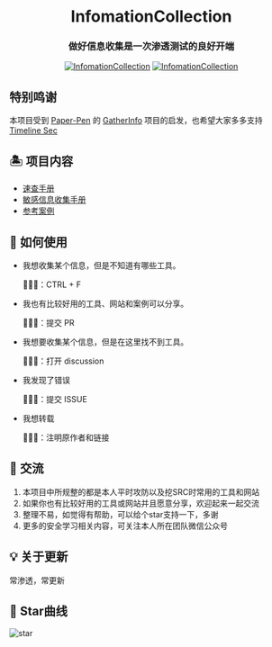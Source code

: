 <h1 align="center" >InfomationCollection</h1>

<h3 align="center" >做好信息收集是一次渗透测试的良好开端</h3>

<p align="center">
    <a href="https://github.com/y4ney/InfomationCollection"><img alt="InfomationCollection" src="https://img.shields.io/github/stars/y4ney/InfomationCollection.svg"></a>
    <a href="https://github.com/y4ney/InfomationCollection"><img alt="InfomationCollection" src="https://img.shields.io/badge/InfomationCollection-green"></a>
</p>

## 特别鸣谢

本项目受到 [Paper-Pen](https://github.com/Paper-Pen) 的 [GatherInfo](https://github.com/Paper-Pen/GatherInfo) 项目的启发，也希望大家多多支持 [Timeline Sec](https://github.com/TimelineSec)

## 🏝 项目内容

- [速查手册](./速查手册.md)
- [敏感信息收集手册](./敏感信息收集手册.md)
- [参考案例](./参考案例.md)

## 🔎 如何使用

- 我想收集某个信息，但是不知道有哪些工具。

    💁🏻‍♀️：CTRL + F
- 我也有比较好用的工具、网站和案例可以分享。

    💁🏻‍♀️：提交 PR
- 我想要收集某个信息，但是在这里找不到工具。

    💁🏻‍♀️：打开 discussion
- 我发现了错误

    💁🏻‍♀️：提交 ISSUE
- 我想转载

    💁🏻‍♀️：注明原作者和链接

## 🎸 交流

1. 本项目中所规整的都是本人平时攻防以及挖SRC时常用的工具和网站
2. 如果你也有比较好用的工具或网站并且愿意分享，欢迎起来一起交流
3. 整理不易，如觉得有帮助，可以给个star支持一下，多谢
4. 更多的安全学习相关内容，可关注本人所在团队微信公众号

## 💡 关于更新

常渗透，常更新

## 🏁 Star曲线

![star](https://starchart.cc/y4ney/InfomationCollection.svg)
